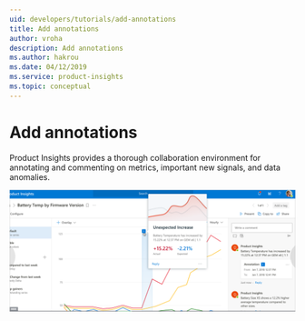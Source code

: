 ```yaml
---
uid: developers/tutorials/add-annotations
title: Add annotations
author: vroha
description: Add annotations
ms.author: hakrou
ms.date: 04/12/2019
ms.service: product-insights
ms.topic: conceptual
---
```


# Add annotations

Product Insights provides a thorough collaboration environment for annotating and commenting on metrics, important new signals, and data anomalies.

![How to annotate](annotations.png)
